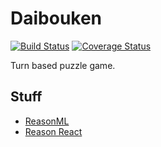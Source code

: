 # Daibouken

[![Build Status](https://travis-ci.org/RawToast/daibouken.svg?branch=master)](https://travis-ci.org/RawToast/daibouken)
[![Coverage Status](https://coveralls.io/repos/github/RawToast/daibouken/badge.svg?branch=master)](https://coveralls.io/github/RawToast/daibouken?branch=master)

Turn based puzzle game.

## Stuff

* [ReasonML](https://reasonml.github.io/)
* [Reason React](https://reasonml.github.io/reason-react/)